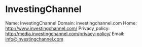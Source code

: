 
# InvestingChannel

Name: InvestingChannel
Domain: investingchannel.com
Home: http://www.investingchannel.com/
Privacy_policy: http://media.investingchannel.com/privacy-policy/
Email: info@investingchannel.com
